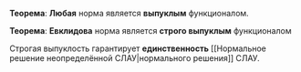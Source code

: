 **Теорема**:
**Любая** норма является **выпуклым** функционалом.

**Теорема**:
**Евклидова** норма является **строго выпуклым** функционалом

Строгая выпуклость гарантирует **единственность** [[Нормальное решение неопределённой СЛАУ|нормального решения]] СЛАУ.